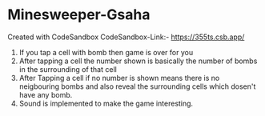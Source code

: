 # Minesweeper-Gsaha
Created with CodeSandbox
CodeSandbox-Link:- https://355ts.csb.app/
1. If you tap a cell with bomb then game is over for you 
2. After tapping a cell the number shown is basically the number of bombs in the surrounding of that cell
3. After Tapping a cell if no number is shown means there is no neigbouring bombs and also reveal the surrounding cells which dosen't have any bomb.
4. Sound is implemented to make the game interesting.

